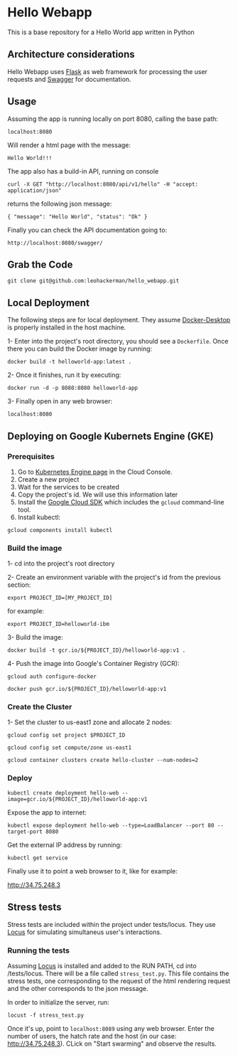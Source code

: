 # Hello Webapp

 This is a base repository for a Hello World app written in Python
 
 ## Architecture considerations
 
 Hello Webapp uses <a href="https://flask.palletsprojects.com/en/1.1.x/">Flask</a> as web framework for processing the user requests and <a href="https://swagger.io">Swagger</a> for documentation. 
 
 
 ## Usage
 Assuming the app is running locally on port 8080, calling the base path:
 
 ``localhost:8080``

Will render a html page with the message:
 
 ``Hello World!!!``

The app also has a build-in API, running on console

``curl -X GET "http://localhost:8080/api/v1/hello" -H "accept: application/json"`` 

returns the following json message:

``{
  "message": "Hello World",
  "status": "Ok"
}``

Finally you can check the API documentation going to:

``http://localhost:8080/swagger/``

## Grab the Code

``git clone git@github.com:leohackerman/hello_webapp.git``



## Local Deployment

The following steps are for local deployment. They assume <a href="https://www.docker.com/products/docker-desktop">Docker-Desktop</a> is properly installed in the host machine.

1- Enter into the project's root directory, you should see a ``Dockerfile``. Once there you can build the Docker image by running:

``docker build -t helloworld-app:latest .``

2- Once it finishes, run it by executing:

``docker run -d -p 8080:8080 helloworld-app``

3- Finally open in any web browser:

``localhost:8080``


## Deploying on Google Kubernets Engine (GKE)

### Prerequisites 


1. Go to <a href="https://console.cloud.google.com/projectselector/kubernetes?_ga=2.111477644.908556101.1591892160-740957431.1591418134">Kubernetes Engine page</a> in the Cloud Console.
2. Create a new project
3. Wait for the services to be created
4. Copy the project's id. We will use this information later
5. Install the <a href="https://cloud.google.com/sdk/docs/quickstarts">Google Cloud SDK</a> which includes the ``gcloud`` command-line tool.
6. Install kubectl: 

``gcloud components install kubectl``

### Build the image

1- cd into the project's root directory

2- Create an environment variable with the project's id from the previous section:

``export PROJECT_ID=[MY_PROJECT_ID]``

for example:

``export PROJECT_ID=helloworld-ibm``

3- Build the image:

``docker build -t gcr.io/${PROJECT_ID}/helloworld-app:v1 .``

4- Push the image into Google's Container Registry (GCR):

``gcloud auth configure-docker``

``docker push gcr.io/${PROJECT_ID}/helloworld-app:v1``

### Create the Cluster

1- Set the cluster to us-east1 zone and allocate 2 nodes:

``gcloud config set project $PROJECT_ID``

``gcloud config set compute/zone us-east1``

``gcloud container clusters create hello-cluster --num-nodes=2``

### Deploy

``kubectl create deployment hello-web --image=gcr.io/${PROJECT_ID}/helloworld-app:v1``

Expose the app to internet:

``kubectl expose deployment hello-web --type=LoadBalancer --port 80 --target-port 8080``

Get the external IP address by running:

``kubectl get service``

Finally use it to point a web browser to it, like for example:

<a href="http://34.75.248.3">http://34.75.248.3</a>

## Stress tests

Stress tests are included within the project under tests/locus. They use <a href="https://locust.io/">Locus</a> for  simulating simultaneus user's interactions.

### Running the tests

Assuming  <a href="https://locust.io/">Locus</a> is installed and added to the RUN PATH, cd into /tests/locus. 
There will be a file called ``stress_test.py``. This file contains the stress tests, one corresponding to the request of the html rendering request and the other corresponds to the json message.

In order to initialize the server, run:

``locust -f stress_test.py``

Once it's up, point to  ``localhost:8089`` using any web browser. Enter the number of users, the hatch rate and the host (in our case: http://34.75.248.3). CLick on "Start swarming" and observe the results.












 








